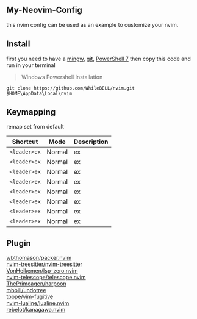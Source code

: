 ## My-Neovim-Config

this nvim config can be used as an example to customize your nvim.

## Install

first you need to have a <a href="https://www.mingw-w64.org/downloads/#cygwin">mingw</a>, <a href="https://git-scm.com/downloads">git</a>, <a href="https://learn.microsoft.com/en-us/powershell/scripting/install/installing-powershell-on-windows?view=powershell-7.3">PowerShell 7</a> then copy this code and run in your terminal

> Windows Powershell Installation

```shell
git clone https://github.com/WhileBELL/nvim.git $HOME\AppData\Local\nvim
```

## Keymapping

remap set from default

| Shortcut          | Mode          | Description                                                              |
|-------------------|---------------|--------------------------------------------------------------------------|
| `<leader>ex`      | Normal        | ex                                                                       |
| `<leader>ex`      | Normal        | ex                                                                       |
| `<leader>ex`      | Normal        | ex                                                                       |
| `<leader>ex`      | Normal        | ex                                                                       |
| `<leader>ex`      | Normal        | ex                                                                       |
| `<leader>ex`      | Normal        | ex                                                                       |
| `<leader>ex`      | Normal        | ex                                                                       |
| `<leader>ex`      | Normal        | ex                                                                       |

## Plugin

<a href="https://github.com/wbthomason/packer.nvim">wbthomason/packer.nvim</a><br>
<a href="https://github.com/nvim-treesitter/nvim-treesitter">nvim-treesitter/nvim-treesitter</a><br>
<a href="https://github.com/VonHeikemen/lsp-zero.nvim">VonHeikemen/lsp-zero.nvim</a><br>
<a href="https://github.com/nvim-telescope/telescope.nvim">nvim-telescope/telescope.nvim</a><br>
<a href="https://github.com/ThePrimeagen/harpoon">ThePrimeagen/harpoon</a><br>
<a href="https://github.com/mbbill/undotree">mbbill/undotree</a><br>
<a href="https://github.com/tpope/vim-fugitive">tpope/vim-fugitive</a><br>
<a href="https://github.com/nvim-lualine/lualine.nvim">nvim-lualine/lualine.nvim</a><br>
<a href="https://github.com/rebelot/kanagawa.nvim">rebelot/kanagawa.nvim</a>

